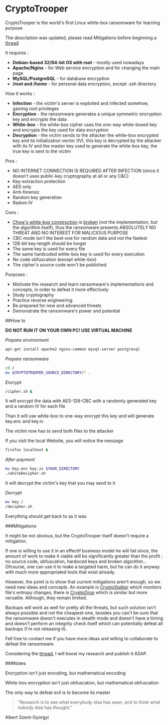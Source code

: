 # CryptoTrooper

CryptoTrooper is the world's first Linux white-box ransomware for learning purpose

The description was updated, please read Mitigations before beginning a [thread](https://twitter.com/MalwareTechBlog/status/779779532417097728)

It requires :
* **Debian-based 32/64-bit OS with root** - mostly used nowadays
* **Apache/Nginx** - for Web service encryption and for changing the main page
* **MySQL/PostgreSQL** - for database encryption
* **/root and /home** - for personal data encryption, except .ssh directory

How it works :
* **Infection** - the victim's server is exploited and infected somehow, gaining root privileges
* **Encryption** - the ransomware generates a unique symmetric encryption key and encrypts the data
* **White-box** - the white-box cipher uses the one-way white-boxed key and encrypts the key used for data encryption
* **Decryption** - the victim sends to the attacker the white-box encrypted key and its initialization vector (IV), this key is decrypted by the attacker with its IV and the master key used to generate the white-box key, the true key is sent to the victim

Pros :
* NO INTERNET CONNECTION IS REQUIRED AFTER INFECTION (since it doesn't uses public-key cryptography at all or any C&C)
* Key-extraction protection
* AES only
* Anti-forensic
* Random key generation
* Radom IV

Cons :
* [Chow's white-box construction](http://www.scs.carleton.ca/%7Epaulv/papers/whiteaes.lncs.ps) is [broken](https://www.cosic.esat.kuleuven.be/publications/article-1503.pdf) (not the implementation, but the algorithm itself), thus the ransomware presents ABSOLUTELY NO THREAT AND NO INTEREST FOR MALICIOUS PURPOSE
* CBC mode isn't the best-one for random data and not the fastest
* 128-bit key-length should be longer
* The same key is used for every file
* The same hardcoded white-box key is used for every execution
* No code obfuscation (except white-box)
* The cipher's source code won't be published

Purposes : 
* Motivate the research and learn ransomware's implementations and concepts, in order to defeat it more effectively
* Study cryptography
* Practice reverse engineering
* Be prepared for new and advanced threats
* Demonstrate the ransomware's power and potential

##How to

**DO NOT RUN IT ON YOUR OWN PC! USE VIRTUAL MACHINE**

*Prepare environment*
```bash
apt-get install apache2 nginx-common mysql-server postgresql
```

*Prepare ransomware*
```bash
cd /
mv $CRYPTOTROOPER_SOURCE_DIRECTORY/* .
```

*Encrypt*
```bash
/cipher.sh &
```
It will encrypt the data with AES-128-CBC with a randomly generated key and a random IV for each file

Than it will use white-box to one-way encrypt this key and will generate key.enc and key.iv

The victim now has to send both files to the attacker

If you visit the local Website, you will notice the message
```bash
firefox localhost &
```

*After payment*
```bash
mv key.enc key.iv $YOUR_DIRECTORY
./whiteDecipher.sh
```
It will decrypt the victim's key that you may send to it


*Decrypt*
```bash
mv key /
/decipher.sh
```
Everything should get back to as it was

###Mitigations

It might be not obvious, but the CryptoTrooper itself doesn't require a mitigation.

If one is willing to use it in an effectif business model he will fail since, the amount of work to make it viable will be significantly greater than the profit : no source code, obfuscation, hardoced keys and broken algorithm... Ofcourse, one can use it to make a targeted harm, but he can do it anyway with much more appropriated tools that exist already.

However, the point is to show that current mitigations aren't enough, so we need new ideas and concepts. An example is [CryptoStalker](https://github.com/unixist/cryptostalker) which monitors file's entropy changes, there is [CryptoDrop](http://www.cise.ufl.edu/~traynor/papers/scaife-icdcs16.pdf) which is similar but more versatile. Although, they remain limited.

Backups will work as well for pretty all the threats, but such solution isn't always possible and not the cheapest-one, besides you can't be sure that the ransomware doesn't executes in stealth mode and doesn't have a timing and doesn't perform an integrity check itself which can potentially defeat all backups (I'm not releasing it).

Fell free to contact me if you have more ideas and willing to collaborate to defeat the ransomware.

Considering the [thread](https://twitter.com/MalwareTechBlog/status/779779532417097728), I will boost my research and publish it ASAP.

###Notes

Encryption isn't just encoding, but mathematical encoding

White-box encryption isn't just obfuscation, but mathematical obfuscation

The only way to defeat evil is to become its master

> "Research is to see what everybody else has seen, and to think what nobody else has thought."

Albert Szent-Gyorgyi


